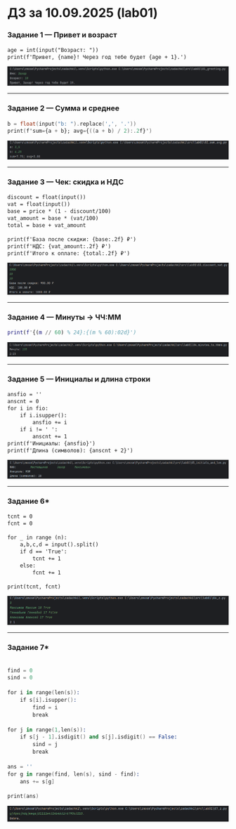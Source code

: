 # ДЗ за 10.09.2025 (lab01)

### Задание 1 — Привет и возраст

```name = input("Имя: ")
age = int(input("Возраст: "))
print(f'Привет, {name}! Через год тебе будет {age + 1}.')
```

![Код и демонстрация работы](/images/lab01/img01.png)

---

### Задание 2 — Сумма и среднее

```a = float(input("a: ").replace(',', '.'))
b = float(input("b: ").replace(',', '.'))
print(f'sum={a + b}; avg={((a + b) / 2):.2f}')
```

![Код и демонстрация работы](/images/lab01/img02.png)

---

### Задание 3 — Чек: скидка и НДС

```price = float(input())
discount = float(input())
vat = float(input())
base = price * (1 - discount/100)
vat_amount = base * (vat/100)
total = base + vat_amount

print(f'База после скидки: {base:.2f} ₽')
print(f'НДС: {vat_amount:.2f} ₽')
print(f'Итого к оплате: {total:.2f} ₽')
```

![Код и демонстрация работы](/images/lab01/img03.png)

---

### Задание 4 — Минуты → ЧЧ:ММ

```m = int(input('Минуты: '))
print(f'{(m // 60) % 24}:{(m % 60):02d}')
```

![Код и демонстрация работы](/images/lab01/img04.png)

---

### Задание 5 — Инициалы и длина строки

```fio = input('ФИО: ')
ansfio = ''
anscnt = 0
for i in fio:
    if i.isupper():
        ansfio += i
    if i != ' ':
        anscnt += 1
print(f'Инициалы: {ansfio}')
print(f'Длина (символов): {anscnt + 2}')
```

![Код и демонстрация работы](/images/lab01/img05.png)

---

### Задание 6*

```n = int(input())
tcnt = 0
fcnt = 0

for _ in range (n):
    a,b,c,d = input().split()
    if d == 'True':
        tcnt += 1
    else:
        fcnt += 1

print(tcnt, fcnt)
```

![Код и демонстрация работы](/images/lab01/img06.png)

---

### Задание 7*

```s = input()

find = 0
sind = 0

for i in range(len(s)):
    if s[i].isupper():
        find = i
        break

for j in range(1,len(s)):
    if s[j - 1].isdigit() and s[j].isdigit() == False:
        sind = j
        break

ans = ''
for g in range(find, len(s), sind - find):
    ans += s[g]

print(ans)
```

![Код и демонстрация работы](/images/lab01/img07.png)
